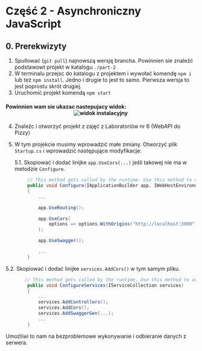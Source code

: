 # Część 2 - Asynchroniczny JavaScript

## 0. Prerekwizyty

1. Spullować (`git pull`) najnowszą wersję brancha. Powinnien sie znaleźć podstawowt projekt w katalogu `./part-2`
2. W terminalu przejsc do katalogu z projektem i wywołać komendę `npm i` lub też `npm install`. Jedno i drugie to jest to samo. Pierwsza wersja to jest poprostu skrót drugiej.
3. Uruchomić projekt komendą `npm start`

#### Powinnien wam sie ukazac nastepujacy widok: <div style="width:fit-content;margin:auto">![widok instalacyjny](https://i.imgur.com/k4ZTjs2.png 'widok')</div>

4. Znaleźc i otworzyć projekt z zajęć z Laboratoriów nr 6 (WebAPI do Pizzy)
5. W tym projekcie musimy wprowadzić małe zmiany. Otworzyć plik `Startup.cs` i wprowadzić następujące modyfikacje:

    5.1. Skopiować i dodać linijke `app.UseCors(...)` jeśli takowej nie ma w metodzie `Configure`.

```C#
        // This method gets called by the runtime. Use this method to configure the HTTP request pipeline.
        public void Configure(IApplicationBuilder app, IWebHostEnvironment env)
        {
            ...

            app.UseRouting();

            app.UseCors(
                options => options.WithOrigins("http://localhost:3000").AllowAnyMethod().AllowAnyHeader()
            );

            app.UseSwagger();

            ...
        }
```

5.2. Skopiować i dodać linijke `services.AddCors()` w tym samym pliku.

```C#
       // This method gets called by the runtime. Use this method to add services to the container.
        public void ConfigureServices(IServiceCollection services)
        {
            ...
            services.AddControllers();
            services.AddCors();
            services.AddSwaggerGen(...);
            ...
        }
```

Umożliwi to nam na bezproblemowe wykonywanie i odbieranie danych z serwera.
